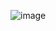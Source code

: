 ![image](https://github.com/02Alexis/Food-Restaurant/assets/99287560/e041bd1c-7605-44a0-8f13-92edd127bb5a)
